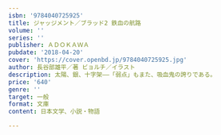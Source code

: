 ```yaml
---
isbn: '9784040725925'
title: ジャッジメント／ブラッド2 鉄血の航路
volume: ''
series: ''
publisher: ＡＤＯＫＡＷＡ
pubdate: '2018-04-20'
cover: 'https://cover.openbd.jp/9784040725925.jpg'
author: 長谷部雄平／著 ビョルチ／イラスト
description: 太陽、銀、十字架――「弱点」もまた、吸血鬼の誇りである。
price: '640'
genre: ''
target: 一般
format: 文庫
content: 日本文学、小説・物語

---
```

